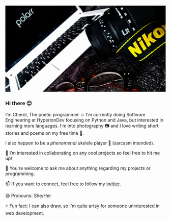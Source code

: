 ![](https://github.com/Cherol08/Cherol08/blob/main/nikon.jpg)

### Hi there 😊

I’m Cherol, The poetic programmer ☺️
I’m currently doing Software Engineering at HyperionDev focusing on Python and Java, but interested in learning more languages. I'm into photography :camera: and I love writing short stories and poems
on my free time :memo:. 

I also happen to be a _phenomenal_ ukelele player :guitar: (sarcasm intended).

👯 I’m interested in collaborating on any cool projects so feel free to hit me up!

💬 You're welcome to ask me about anything regarding my projects or programming.

📫 If you want to connect, feel free to follow my [twitter](https://twitter.com/CodeGhoul08).


😄 Pronouns: She/Her

⚡ Fun fact: I can also draw, so I'm quite artsy for someone uninterested in web development.

